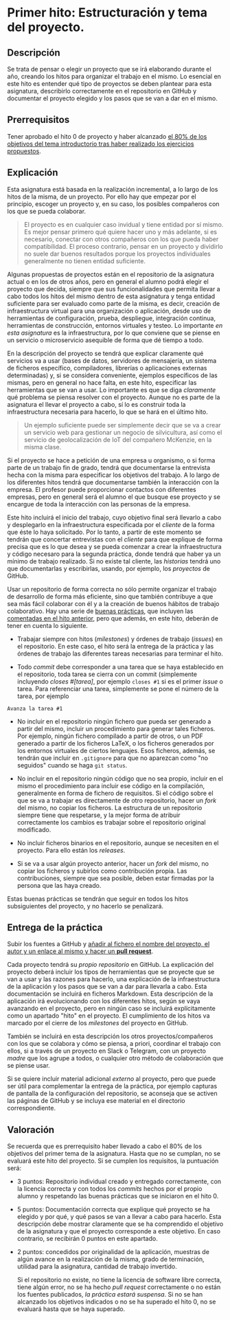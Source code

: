 Primer hito: Estructuración y tema del proyecto.
=====================================

Descripción
-----------------

Se trata de pensar o elegir un proyecto que se irá elaborando durante el año,
creando los hitos para organizar el trabajo en el
mismo. Lo esencial en este hito es entender qué tipo de proyectos se
deben plantear para esta asignatura, describirlo correctamente en el
repositorio en GitHub y documentar el proyecto elegido y los pasos que se van a dar
en el mismo.

Prerrequisitos
--------------------

Tener aprobado el  hito 0 de proyecto y haber alcanzado
[el 80% de los objetivos del tema introductorio tras haber realizado los ejercicios propuestos](../temas/Intro_concepto_y_soporte_fisico).

Explicación
----------------

Esta asignatura está basada en la realización incremental, a lo largo
de los hitos de la misma, de un proyecto. Por ello hay que empezar por
el principio, escoger un proyecto y, en su caso, los posibles
compañeros con los que se pueda colaborar. 

>El proyecto es en cualquier caso invidual y tiene entidad por sí
>mismo. Es mejor pensar primero qué quiere hacer uno y más adelante,
>si es necesario, conectar con otros compañeros con los que pueda
>haber compatibilidad. El proceso contrario, pensar en un proyecto y
>dividirlo no suele dar buenos resultados porque los proyectos
>individuales generalmente no tienen entidad suficiente.

Algunas
propuestas de proyectos están en el
repositorio de la asignatura actual o en los de otros años, pero en general
el alumno podrá elegir el proyecto que decida, siempre que sus funcionalidades
que permita llevar a cabo todos los hitos del mismo dentro de
esta asignatura y tenga entidad suficiente para ser
evaluado como parte de la misma, es decir, creación de infraestructura
virtual para una organización o aplicación, desde uso de herramientas de configuración,
prueba, despliegue, integración continua, herramientas de
construcción, entornos virtuales y testeo. Lo importante *en esta
asignatura* es la infraestructura, por lo que conviene que se piense
en un servicio o microservicio asequible de forma que dé tiempo a
todo. 

En la descripción del proyecto se tendrá que explicar claramente qué
servicios va a usar (bases de datos, servidores de mensajería, un
sistema de ficheros específico, compiladores, librerías o aplicaciones
externas determinadas) y, si se considera conveniente, ejemplos
específicos de las mismas, pero en general no hace falta, en este
hito, especificar las herramientas que se van a usar. Lo importante es
que se diga *claramente* qué problema se piensa resolver con el
proyecto. Aunque no es parte de la asignatura el llevar el proyecto a
cabo, sí lo es construir toda la infraestructura necesaria para
hacerlo, lo que se hará en el último hito.

>Un ejemplo suficiente puede ser simplemente decir que se va a crear
>un servicio 
>web para gestionar un negocio de silvicultura, así como el
>servicio de geolocalización de IoT del compañero McKenzie, en la
>misma clase.

Si el proyecto se hace a petición de una empresa u organismo, o si
forma parte de un trabajo fin de grado, tendrá
que documentarse la entrevista hecha con la misma para especificar los
objetivos del trabajo. A lo largo de los diferentes hitos tendrá que
documentarse también la interacción con la empresa. El profesor puede
proporcionar contactos con diferentes empresas, pero en general será
el alumno el que busque ese proyecto y se encargue de toda la
interacción con las personas de la empresa.

Este hito incluirá el inicio del trabajo, cuyo objetivo final será
llevarlo a cabo y desplegarlo en la infraestructura especificada por
el *cliente* de la forma que éste lo haya
solicitado. Por lo tanto, a partir de este momento se tendrán que
concertar entrevistas con el *cliente* para que explique de forma
precisa que es lo que desea y se pueda comenzar a crear la
infraestructura y código necesaro para la segunda práctica, donde
tendrá que haber ya un mínimo de trabajo realizado. Si no existe tal
cliente, las *historias* tendrá uno que documentarlas y escribirlas,
usando, por ejemplo, los *proyectos* de GitHub. 

Usar un repositorio de forma correcta no sólo permite organizar el
trabajo de desarrollo de forma más eficiente, sino que también contribuye a que sea
más fácil colaborar con él y a la creación de buenos hábitos de trabajo
colaborativo. Hay una serie de
[buenas prácticas](https://www.git-tower.com/learn/git/ebook/en/command-line/appendix/best-practices),
que incluyen las [comentadas en el hito anterior](0.Repositorio.md),
pero que además, en este hito, deberán de tener en cuenta lo siguiente.

* Trabajar siempre con hitos (*milestones*) y órdenes de trabajo
  (*issues*) en el repositorio. En este caso, el hito será la entrega
  de la práctica y las órdenes de trabajo las diferentes tareas
  necesarias para terminar el hito. 

* Todo *commit* debe corresponder a una tarea que se haya establecido
  en el repositorio, toda tarea se cierra con un commit (simplemente
  incluyendo *closes #[tarea]*, por ejemplo `closes #1` si es el
  primer *issue* o tarea. Para referenciar una tarea, simplemente se
  pone el número de la tarea, por ejemplo

```
Avanza la tarea #1
```

* No incluir en el repositorio ningún fichero que pueda ser generado a
  partir del mismo, incluir un procedimiento para generar tales
  ficheros. Por ejemplo, ningún fichero compilado a partir de otros, o
  un PDF generado a partir de los ficheros LaTeX, o los ficheros
  generados por los entornos virtuales de ciertos lenguajes. Esos
  ficheros, además, se tendrán que incluir en `.gitignore` para que no
  aparezcan como "no seguidos" cuando se haga `git status`.

* No incluir en el repositorio ningún código que no sea propio,
  incluir en el mismo el procedimiento para incluir ese código en la
  compilación, generalmente en forma de fichero de requisitos. Si el
  código sobre el que se va a trabajar es directamente de otro
  repositorio, hacer un *fork* del mismo, no copiar los ficheros. La
  estructura de un repositorio siempre tiene que respetarse, y la
  mejor forma de atribuir correctamente los cambios es trabajar sobre
  el repositorio original modificado.

* No incluir ficheros binarios en el repositorio, aunque se necesiten en el proyecto. Para
  ello están los *releases*.

* Si se va a usar algún proyecto anterior, hacer un *fork* del mismo,
  no copiar los ficheros y subirlos como contribución propia. Las
  contribuciones, siempre que sea posible, deben estar firmadas por
  la persona que las haya creado. 

  
Estas buenas prácticas se tendrán que seguir en todos los hitos
subsiguientes del proyecto, y no hacerlo se penalizará. 


Entrega de la práctica
--------------------------------

Subir los fuentes a GitHub y
[añadir al fichero el nombre del proyecto, el autor y un enlace al mismo y hacer un **pull request**](https://github.com/JJ/IV17-18/blob/master/proyecto/hito-1.md). 

Cada proyecto tendrá su *propio repositorio* en GitHub. La explicación
del proyecto deberá incluir los tipos de herramientas que se proyecte que se van a
usar y las razones para hacerlo, una explicación de la infraestructura
de la aplicación y los pasos que se van a dar para llevarla a cabo. Esta documentación se incluirá
en ficheros Markdown. Esta descripción de la
aplicación irá evolucionando con los diferentes hitos, según se vaya
avanzando en el proyecto, pero en ningún caso se incluirá
explícitamente como un apartado "hito" en el proyecto. El cumplimiento
de los hitos va marcado por el cierre de los *milestones* del proyecto
en GitHub. 

También se incluirá en esta descripción los otros proyectos/compañeros
con los que se colabora y cómo se piensa, a priori, coordinar el
trabajo con ellos, si a través de un proyecto en Slack o Telegram, con un
proyecto *madre* que los agrupe a todos, o cualquier otro método de
colaboración que se piense usar.

Si se quiere incluir
material adicional *externo* al proyecto, pero que puede ser útil para
complementar la entrega de la práctica, por ejemplo capturas de
pantalla de la configuración del repositorio, se aconseja que se
activen las páginas de GitHub y se incluya ese material en el
directorio correspondiente.

Valoración
--------------

Se recuerda que es prerrequisito haber llevado a cabo el 80% de los
objetivos del primer tema de la asignatura. Hasta que no se cumplan,
no se evaluará este hito del proyecto. Si se cumplen los requisitos, la
puntuación será:

* 3 puntos: Repositorio individual creado y entregado correctamente,
  con la licencia correcta y con todos los *commits* hechos por el
  propio alumno y respetando las buenas prácticas que se iniciaron en
  el hito 0.
* 5 puntos: Documentación correcta que explique qué proyecto se ha
  elegido y por qué, y qué pasos se van a llevar a cabo para
  hacerlo. Esta descripción debe mostrar claramente que se ha
  comprendido el objetivo de la asignatura y que el proyecto
  corresponde a este objetivo. En caso contrario, se recibirán 0
  puntos en este apartado.
* 2 puntos: concedidos por originalidad de la aplicación, muestras de
  algún avance en la realización de la misma, grado de
  terminación, utilidad para la asignatura, cantidad de trabajo
  invertido.

  Si el repositorio no existe, no tiene la licencia de software libre
  correcta, tiene algún error, no se ha hecho *pull request*
  correctamente o no están los fuentes publicados, *la práctica estará
  suspensa*. Si no se han alcanzado los objetivos indicados o no se ha
  superado el hito 0, no se evaluará hasta que se haya superado.
